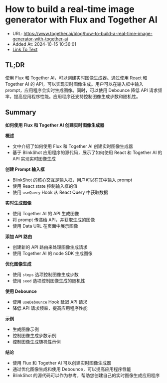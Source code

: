 # How to build a real-time image generator with Flux and Together AI
- URL: https://www.together.ai/blog/how-to-build-a-real-time-image-generator-with-together-ai
- Added At: 2024-10-15 10:36:01
- [Link To Text](2024-10-15-how-to-build-a-real-time-image-generator-with-flux-and-together-ai_raw.md)

## TL;DR
使用 Flux 和 Together AI，可以创建实时图像生成器。通过使用 React 和 Together AI 的 API，可以实现实时图像生成。用户可以在输入框中输入 prompt，应用程序会实时生成图像。同时，可以使用 Debounce 降低 API 请求频率，提高应用程序性能。应用程序还支持控制图像生成步数和随机性。

## Summary
**如何使用 Flux 和 Together AI 创建实时图像生成器**

**概述**

*   文中介绍了如何使用 Flux 和 Together AI 创建实时图像生成器
*   基于 BlinkShot 应用程序的源代码，展示了如何使用 React 和 Together AI 的 API 实现实时图像生成

**创建 Prompt 输入框**

*   BlinkShot 的核心交互是输入框，用户可以在其中输入 prompt
*   使用 React state 控制输入框的值
*   使用 `useQuery` Hook 从 React Query 中获取数据

**实时生成图像**

*   使用 Together AI 的 API 生成图像
*   将 prompt 传递给 API，并获取生成的图像
*   使用 Data URL 在页面中展示图像

**添加 API 路由**

*   创建新的 API 路由来处理图像生成请求
*   使用 Together AI 的 node SDK 生成图像

**优化图像生成**

*   使用 `steps` 选项控制图像生成步数
*   使用 `seed` 选项控制图像生成的随机性

**使用 Debounce**

*   使用 `useDebounce` Hook 延迟 API 请求
*   降低 API 请求频率，提高应用程序性能

**示例**

*   生成图像示例
*   控制图像生成步数示例
*   控制图像生成随机性示例

**结论**

*   使用 Flux 和 Together AI 可以创建实时图像生成器
*   通过优化图像生成和使用 Debounce，可以提高应用程序性能
*   BlinkShot 的源代码可以作为参考，帮助您创建自己的实时图像生成应用程序
